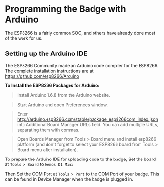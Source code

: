 # Programming the Badge with Arduino


The ESP8266 is a fairly common SOC, and others have already done most of the work for us.


## Setting up the Arduino IDE


The ESP8266 Community made an Arduino code compiler for the ESP8266. The complete installation instructions are at <https://github.com/esp8266/Arduino>


**To Install the ESP8266 Packages for Arduino:**

>Install Arduino 1.6.8 from the Arduino website.

>Start Arduino and open Preferences window.

>Enter http://arduino.esp8266.com/stable/package_esp8266com_index.json into Additional Board Manager URLs field. You can add multiple URLs, separating them with commas.

>Open Boards Manager from Tools > Board menu and install esp8266 platform (and don't forget to select your ESP8266 board from Tools > Board menu after installation).


To prepare the Arduino IDE for uploading code to the badge, Set the board at `Tools > Board` to `Wemos D1 Mini`

Then Set the COM Port at `Tools > Port` to the COM Port of your badge. This can be found in Device Manager when the badge is plugged in.